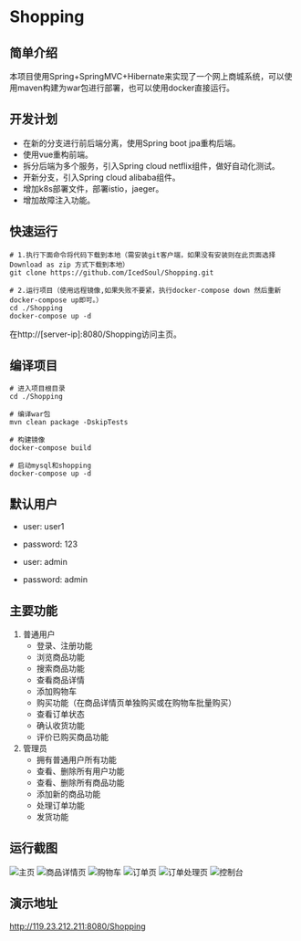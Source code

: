 # Shopping
## 简单介绍
本项目使用Spring+SpringMVC+Hibernate来实现了一个网上商城系统，可以使用maven构建为war包进行部署，也可以使用docker直接运行。

## 开发计划
- 在新的分支进行前后端分离，使用Spring boot jpa重构后端。
- 使用vue重构前端。
- 拆分后端为多个服务，引入Spring cloud netflix组件，做好自动化测试。
- 开新分支，引入Spring cloud alibaba组件。
- 增加k8s部署文件，部署istio，jaeger。
- 增加故障注入功能。

## 快速运行

```shell script
# 1.执行下面命令将代码下载到本地（需安装git客户端，如果没有安装则在此页面选择Download as zip 方式下载到本地）
git clone https://github.com/IcedSoul/Shopping.git

# 2.运行项目（使用远程镜像,如果失败不要紧，执行docker-compose down 然后重新docker-compose up即可。）
cd ./Shopping 
docker-compose up -d
```
在http://[server-ip]:8080/Shopping访问主页。

## 编译项目

```shell script
# 进入项目根目录
cd ./Shopping

# 编译war包
mvn clean package -DskipTests

# 构建镜像
docker-compose build

# 启动mysql和shopping
docker-compose up -d
```

## 默认用户
- user: user1
- password: 123

- user: admin
- password: admin

## 主要功能
1. 普通用户
    - 登录、注册功能
    - 浏览商品功能
    - 搜索商品功能
    - 查看商品详情
    - 添加购物车
    - 购买功能（在商品详情页单独购买或在购物车批量购买）
    - 查看订单状态
    - 确认收货功能
    - 评价已购买商品功能
2. 管理员
    - 拥有普通用户所有功能
    - 查看、删除所有用户功能
    - 查看、删除所有商品功能
    - 添加新的商品功能
    - 处理订单功能
    - 发货功能

## 运行截图

![主页](https://xiaofengguo.oss-cn-hangzhou.aliyuncs.com/shoping-main.png)
![商品详情页](https://xiaofengguo.oss-cn-hangzhou.aliyuncs.com/shopping-detail.png)
![购物车](https://xiaofengguo.oss-cn-hangzhou.aliyuncs.com/shoping-car.png)
![订单页](https://xiaofengguo.oss-cn-hangzhou.aliyuncs.com/shoping-order.png)
![订单处理页](https://xiaofengguo.oss-cn-hangzhou.aliyuncs.com/shopping-handle.png)
![控制台](https://xiaofengguo.oss-cn-hangzhou.aliyuncs.com/shoping-main.png)

## 演示地址
http://119.23.212.211:8080/Shopping
